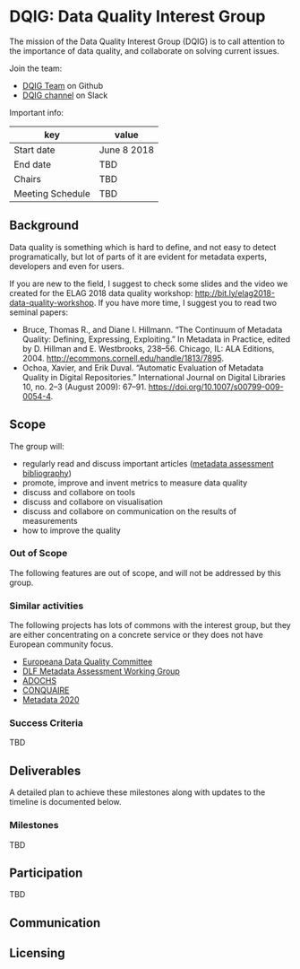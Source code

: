 
# DQIG: Data Quality Interest Group

The mission of the Data Quality Interest Group (DQIG) is to call attention to the importance of data quality, and collaborate on solving current issues. 

Join the team:

* [DQIG Team](https://github.com/orgs/elag/teams/dqig) on Github
* [DQIG channel](https://elag-community.slack.com/messages/CB41TMKL2/details/) on Slack

Important info:

| key | value |
| --- | --- |
| Start date | June 8 2018 |
| End date   | TBD |
| Chairs     | TBD |
| Meeting Schedule | TBD |

## Background

Data quality is something which is hard to define, and not easy to detect programatically, but lot of parts of it are evident for metadata experts, developers and even for users.

If you are new to the field, I suggest to check some slides and the video we created for the ELAG 2018 data quality workshop: http://bit.ly/elag2018-data-quality-workshop. If you have more time, I suggest you to read two seminal papers:

* Bruce, Thomas R., and Diane I. Hillmann. “The Continuum of Metadata Quality: Defining, Expressing, Exploiting.” In Metadata in Practice, edited by D. Hillman and E. Westbrooks, 238–56. Chicago, IL: ALA Editions, 2004. http://ecommons.cornell.edu/handle/1813/7895.
* Ochoa, Xavier, and Erik Duval. “Automatic Evaluation of Metadata Quality in Digital Repositories.” International Journal on Digital Libraries 10, no. 2–3 (August 2009): 67–91. https://doi.org/10.1007/s00799-009-0054-4.

## Scope
The group will:

* regularly read and discuss important articles ([metadata assessment bibliography](https://www.zotero.org/groups/metadata_assessment))
* promote, improve and invent metrics to measure data quality
* discuss and collabore on tools
* discuss and collabore on visualisation
* discuss and collabore on communication on the results of measurements
* how to improve the quality

### Out of Scope
The following features are out of scope, and will not be addressed by this group.

### Similar activities

The following projects has lots of commons with the interest group, but they are either concentrating on a concrete service or they does not have European community focus.

* [Europeana Data Quality Committee](https://pro.europeana.eu/project/data-quality-committee)
* [DLF Metadata Assessment Working Group](http://dlfmetadataassessment.github.io/)
* [ADOCHS](http://adochs.be)
* [CONQUAIRE](http://conquaire.uni-bielefeld.de/)
* [Metadata 2020](http://metadata2020.org)

### Success Criteria
TBD

## Deliverables
A detailed plan to achieve these milestones along with updates to the timeline is documented below.

### Milestones
TBD

## Participation
TBD

## Communication


## Licensing


